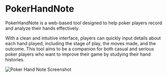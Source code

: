 # PokerHandNote

PokerHandNote is a web-based tool designed to help poker players record and analyze their hands effectively.

With a clean and intuitive interface, players can quickly input details about each hand played, including the stage of play, the moves made, and the outcome. This tool aims to be a companion for both casual and serious poker players who want to improve their game by studying their hand histories.

![Poker Hand Note Screenshot](https://github.com/lileetung/PokerHandNote/assets/83776772/623b3771-7e22-4a6e-afe3-0d306bfe8ed5)

